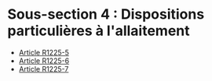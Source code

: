 # Sous-section 4 : Dispositions particulières à l'allaitement

* [Article R1225-5](./LEGIARTI000018537816.md)
* [Article R1225-6](./LEGIARTI000018537814.md)
* [Article R1225-7](./LEGIARTI000018537812.md)

